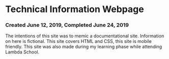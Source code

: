 # Technical Information Webpage

### Created June 12, 2019, Completed June 24, 2019

The intentions of this site was to memic a documentational site. Information on here is fictional. This site covers HTML and CSS, this site is mobile friendly. This site was also made during my learning phase while attending Lambda School.
